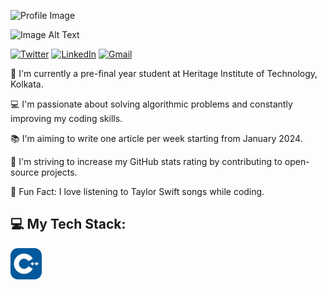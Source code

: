 ![Profile Image](image-source)

<img alt="Image Alt Text" src="HELLO WORLD.gif" width="1000" height="500"/>

[![Twitter](https://img.shields.io/twitter/url?label=Follow&style=social&url=https%3A%2F%2Ftwitter.com%2FMariamSayeed3)](https://twitter.com/MariamSayeed3) 
[![LinkedIn](https://img.shields.io/badge/LinkedIn-0077B5?style=for-the-badge&logo=linkedin&logoColor=white)](https://www.linkedin.com/in/mariam-sayeed/) 
[![Gmail](https://img.shields.io/badge/Gmail-D14836?style=for-the-badge&logo=gmail&logoColor=white)](mailto:mariambintsayeed@gmail.com)

👋 I'm currently a pre-final year student at Heritage Institute of Technology, Kolkata. 

💻 I'm passionate about solving algorithmic problems and constantly improving my coding skills.

📚 I'm aiming to write one article per week starting from January 2024.

🚀 I'm striving to increase my GitHub stats rating by contributing to open-source projects.

🎵 Fun Fact: I love listening to Taylor Swift songs while coding. 

## 💻 My Tech Stack:

<img src="CPP.svg" alt="C++" width="50" height="50"/>
